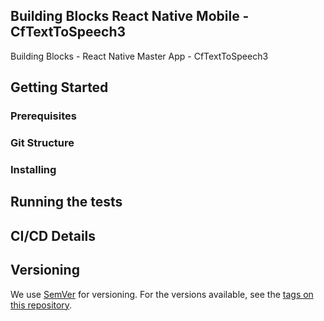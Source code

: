 ## Building Blocks React Native Mobile -  CfTextToSpeech3

Building Blocks - React Native Master App - CfTextToSpeech3

## Getting Started

### Prerequisites

### Git Structure

### Installing

## Running the tests

## CI/CD Details

## Versioning

We use [SemVer](http://semver.org/) for versioning. For the versions available, see the [tags on this repository](https://github.com/your/project/tags).